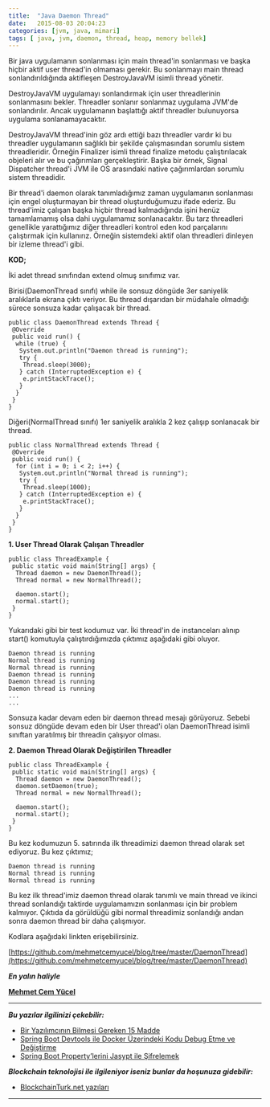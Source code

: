 ```yaml
---
title:  "Java Daemon Thread"
date:   2015-08-03 20:04:23
categories: [jvm, java, mimari]
tags: [ java, jvm, daemon, thread, heap, memory bellek]
---
```


Bir java uygulamanın sonlanması için main thread'in sonlanması ve başka hiçbir aktif user thread'in olmaması gerekir. Bu sonlanmayı main thread sonlandırıldığında aktifleşen DestroyJavaVM isimli thread yönetir.  
  
DestroyJavaVM uygulamayı sonlandırmak için user threadlerinin sonlanmasını bekler. Threadler sonlanır sonlanmaz uygulama JVM'de sonlandırılır. Ancak uygulamanın başlattığı aktif threadler bulunuyorsa uygulama sonlanamayacaktır.  
  
DestroyJavaVM thread'inin göz ardı ettiği bazı threadler vardır ki bu threadler uygulamanın sağlıklı bir şekilde çalışmasından sorumlu sistem threadleridir. Örneğin Finalizer isimli thread finalize metodu çalıştırılacak objeleri alır ve bu çağırımları gerçekleştirir. Başka bir örnek, Signal Dispatcher thread'i JVM ile OS arasındaki native çağırımlardan sorumlu sistem threadidir.  
  
Bir thread'i daemon olarak tanımladığımız zaman uygulamanın sonlanması için engel oluşturmayan bir thread oluşturduğumuzu ifade ederiz. Bu thread'imiz çalışan başka hiçbir thread kalmadığında işini henüz tamamlamamış olsa dahi uygulamamız sonlanacaktır. Bu tarz threadleri genellikle yarattığımız diğer threadleri kontrol eden kod parçalarını çalıştırmak için kullanırız. Örneğin sistemdeki aktif olan threadleri dinleyen bir izleme thread'i gibi.  
  
**KOD;**  
  
İki adet thread sınıfından extend olmuş sınıfımız var.  
  
Birisi(DaemonThread sınıfı) while ile sonsuz döngüde 3er saniyelik aralıklarla ekrana çıktı veriyor. Bu thread dışarıdan bir müdahale olmadığı sürece sonsuza kadar çalışacak bir thread.  

	public class DaemonThread extends Thread {
	 @Override
	 public void run() {
	  while (true) {
	   System.out.println("Daemon thread is running");
	   try {
		Thread.sleep(3000);
	   } catch (InterruptedException e) {
		e.printStackTrace();
	   }
	  }
	 }
	}

  
Diğeri(NormalThread sınıfı) 1er saniyelik aralıkla 2 kez çalışıp sonlanacak bir thread.  
  

	public class NormalThread extends Thread {
	 @Override
	 public void run() {
	  for (int i = 0; i < 2; i++) {
	   System.out.println("Normal thread is running");
	   try {
		Thread.sleep(1000);
	   } catch (InterruptedException e) {
		e.printStackTrace();
	   }
	  }
	 }
	}

  
**1. User Thread Olarak Çalışan Threadler**  
  

	public class ThreadExample {
	 public static void main(String[] args) {
	  Thread daemon = new DaemonThread();
	  Thread normal = new NormalThread();

	  daemon.start();
	  normal.start();
	 }
	}

  
Yukarıdaki gibi bir test kodumuz var. İki thread'in de instanceları alınıp start() komutuyla çalıştırdığımızda çıktımız aşağıdaki gibi oluyor.  
  

	Daemon thread is running
	Normal thread is running
	Normal thread is running
	Daemon thread is running
	Daemon thread is running
	Daemon thread is running
	...
	...

  
Sonsuza kadar devam eden bir daemon thread mesajı görüyoruz. Sebebi sonsuz döngüde devam eden bir User thread'i olan DaemonThread isimli sınıftan yaratılmış bir threadin çalışıyor olması.  
  
**2. Daemon Thread Olarak Değiştirilen Threadler**    

	public class ThreadExample {
	 public static void main(String[] args) {
	  Thread daemon = new DaemonThread();
	  daemon.setDaemon(true);
	  Thread normal = new NormalThread();

	  daemon.start();
	  normal.start();
	 }
	}

  
Bu kez kodumuzun 5. satırında ilk threadimizi daemon thread olarak set ediyoruz. Bu kez çıktımız;  
  
  

	Daemon thread is running
	Normal thread is running
	Normal thread is running

  
Bu kez ilk thread'imiz daemon thread olarak tanımlı ve main thread ve ikinci thread sonlandığı taktirde uygulamamızın sonlanması için bir problem kalmıyor. Çıktıda da görüldüğü gibi normal threadimiz sonlandığı andan sonra daemon thread bir daha çalışmıyor.  
  
  
Kodlara aşağıdaki linkten erişebilirsiniz.  
  
[https://github.com/mehmetcemyucel/blog/tree/master/DaemonThread](https://github.com/mehmetcemyucel/blog/tree/master/DaemonThread)

***En yalın haliyle***

[**Mehmet Cem Yücel**](https://www.mehmetcemyucel.com)

---

**_Bu yazılar ilgilinizi çekebilir:_**

 - [Bir Yazılımcının Bilmesi Gereken 15 Madde](https://www.mehmetcemyucel.com/2019/bir-yazilimcinin-bilmesi-gereken-15-madde/)
 - [Spring Boot Devtools ile Docker Üzerindeki Kodu Debug Etme ve Değiştirme](https://www.mehmetcemyucel.com/2019/spring-boot-devtools-ile-docker-uzerindeki-kodu-debug-etme-ve-degistirme/)
 - [Spring Boot Property’lerini Jasypt ile Şifrelemek](https://www.mehmetcemyucel.com/2019/spring-boot-propertylerini-jasypt-ile-sifrelemek/)

**_Blockchain teknolojisi ile ilgileniyor iseniz bunlar da hoşunuza gidebilir:_**

 - [BlockchainTurk.net yazıları](https://www.mehmetcemyucel.com/categories/#blockchain)

---